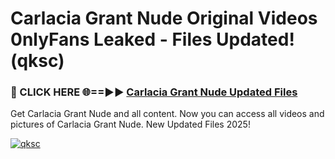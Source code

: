 # Carlacia Grant Nude Original Videos 0nlyFans Leaked - Files Updated! (qksc)

<h3>🔴 CLICK HERE 🌐==►► <a href="https://tinyurl.com/yc6ubb5a" rel="nofollow">Carlacia Grant Nude Updated Files</a></h3>

Get Carlacia Grant Nude and all content. Now you can access all videos and pictures of Carlacia Grant Nude. New Updated Files 2025!

[![qksc](https://i.imgur.com/7eu0CRL.gif)](https://tinyurl.com/yc6ubb5a)
